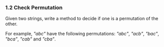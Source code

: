 
### 1.2 Check Permutation

Given two strings, write a method to decide if one is a permutation of the
other.

For example, *"abc"* have the following permutations: *"abc"*, *"acb"*, *"bac"*, *"bca"*, *"cab"* and *"cba"*.